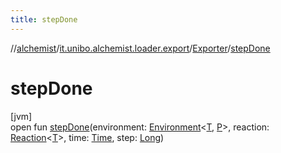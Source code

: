 ```yaml
---
title: stepDone
---
```

//[alchemist](../../../index.html)/[it.unibo.alchemist.loader.export](../index.html)/[Exporter](index.html)/[stepDone](step-done.html)



# stepDone



[jvm]\
open fun [stepDone](step-done.html)(environment: [Environment](../../it.unibo.alchemist.model.interfaces/-environment/index.html)<[T](../../it.unibo.alchemist.loader.deployments/-deployment/get-associated-linking-rule.html), [P](../../it.unibo.alchemist.loader.shapes/-circle/index.html)>, reaction: [Reaction](../../it.unibo.alchemist.model.interfaces/-reaction/index.html)<[T](../../it.unibo.alchemist.loader.deployments/-deployment/get-associated-linking-rule.html)>, time: [Time](../../it.unibo.alchemist.model.interfaces/-time/index.html), step: [Long](https://kotlinlang.org/api/latest/jvm/stdlib/kotlin/-long/index.html))




